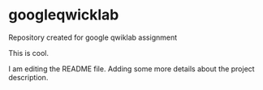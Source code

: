 # googleqwicklab
Repository created for google qwiklab assignment

This is cool.

I am editing the README file. Adding some more details about the project description.
